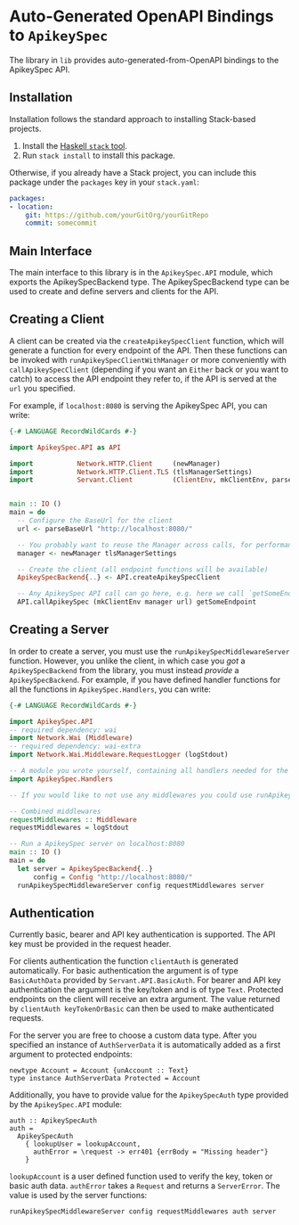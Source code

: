 # Auto-Generated OpenAPI Bindings to `ApikeySpec`

The library in `lib` provides auto-generated-from-OpenAPI bindings to the ApikeySpec API.

## Installation

Installation follows the standard approach to installing Stack-based projects.

1. Install the [Haskell `stack` tool](http://docs.haskellstack.org/en/stable/README).
2. Run `stack install` to install this package.

Otherwise, if you already have a Stack project, you can include this package under the `packages` key in your `stack.yaml`:
```yaml
packages:
- location:
    git: https://github.com/yourGitOrg/yourGitRepo
    commit: somecommit
```

## Main Interface

The main interface to this library is in the `ApikeySpec.API` module, which exports the ApikeySpecBackend type. The ApikeySpecBackend
type can be used to create and define servers and clients for the API.

## Creating a Client

A client can be created via the `createApikeySpecClient` function, which will generate a function for every endpoint of the API.
Then these functions can be invoked with `runApikeySpecClientWithManager` or more conveniently with `callApikeySpecClient`
(depending if you want an `Either` back or you want to catch) to access the API endpoint they refer to, if the API is served
at the `url` you specified.

For example, if `localhost:8080` is serving the ApikeySpec API, you can write:

```haskell
{-# LANGUAGE RecordWildCards #-}

import ApikeySpec.API as API

import           Network.HTTP.Client     (newManager)
import           Network.HTTP.Client.TLS (tlsManagerSettings)
import           Servant.Client          (ClientEnv, mkClientEnv, parseBaseUrl)


main :: IO ()
main = do
  -- Configure the BaseUrl for the client
  url <- parseBaseUrl "http://localhost:8080/"

  -- You probably want to reuse the Manager across calls, for performance reasons
  manager <- newManager tlsManagerSettings

  -- Create the client (all endpoint functions will be available)
  ApikeySpecBackend{..} <- API.createApikeySpecClient

  -- Any ApikeySpec API call can go here, e.g. here we call `getSomeEndpoint`
  API.callApikeySpec (mkClientEnv manager url) getSomeEndpoint
```

## Creating a Server

In order to create a server, you must use the `runApikeySpecMiddlewareServer` function. However, you unlike the client, in which case you *got* a `ApikeySpecBackend`
from the library, you must instead *provide* a `ApikeySpecBackend`. For example, if you have defined handler functions for all the
functions in `ApikeySpec.Handlers`, you can write:

```haskell
{-# LANGUAGE RecordWildCards #-}

import ApikeySpec.API
-- required dependency: wai
import Network.Wai (Middleware)
-- required dependency: wai-extra
import Network.Wai.Middleware.RequestLogger (logStdout)

-- A module you wrote yourself, containing all handlers needed for the ApikeySpecBackend type.
import ApikeySpec.Handlers

-- If you would like to not use any middlewares you could use runApikeySpecServer instead

-- Combined middlewares
requestMiddlewares :: Middleware
requestMiddlewares = logStdout

-- Run a ApikeySpec server on localhost:8080
main :: IO ()
main = do
  let server = ApikeySpecBackend{..}
      config = Config "http://localhost:8080/"
  runApikeySpecMiddlewareServer config requestMiddlewares server
```

## Authentication

Currently basic, bearer and API key authentication is supported. The API key must be provided
in the request header.

For clients authentication the function `clientAuth` is generated automatically. For basic
authentication the argument is of type `BasicAuthData` provided by `Servant.API.BasicAuth`.
For bearer and API key authentication the argument is the key/token and is of type `Text`.
Protected endpoints on the client will receive an extra argument. The value returned by
`clientAuth keyTokenOrBasic` can then be used to make authenticated requests.

For the server you are free to choose a custom data type. After you specified an instance of
`AuthServerData` it is automatically added as a first argument to protected endpoints:

```
newtype Account = Account {unAccount :: Text}
type instance AuthServerData Protected = Account
```

Additionally, you have to provide value for the `ApikeySpecAuth` type provided by the
`ApikeySpec.API` module:

```
auth :: ApikeySpecAuth
auth =
  ApikeySpecAuth
    { lookupUser = lookupAccount,
      authError = \request -> err401 {errBody = "Missing header"}
    }
```

`lookupAccount` is a user defined function used to verify the key, token or basic auth data.
`authError` takes a `Request` and returns a `ServerError`. The value is used by the server
functions:

```
runApikeySpecMiddlewareServer config requestMiddlewares auth server
```
